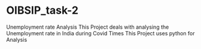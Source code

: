 # OIBSIP_task-2
Unemployment rate Analysis
This Project deals with analysing the Unemployment rate in India during Covid Times
This Project uses python for Analysis

